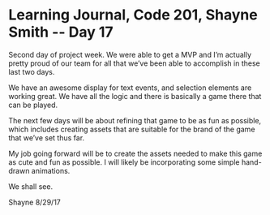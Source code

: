 # Learning Journal, Code 201, Shayne Smith -- Day 17

Second day of project week. We were able to get a MVP and I’m actually pretty proud of our team for all that we’ve been able to accomplish in these last two days.

We have an awesome display for text events, and selection elements are working great. We have all the logic and there is basically a game there that can be played.

The next few days will be about refining that game to be as fun as possible, which includes creating assets that are suitable for the brand of the game that we’ve set thus far.

My job going forward will be to create the assets needed to make this game as cute and fun as possible. I will likely be incorporating some simple hand-drawn animations.

We shall see.

Shayne
8/29/17
